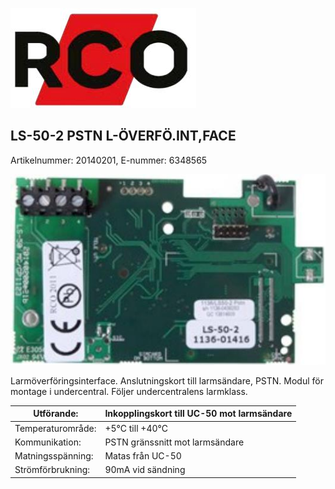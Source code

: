 ![](_page_0_Picture_0.jpeg)

## LS-50-2 PSTN L-ÖVERFÖ.INT,FACE

Artikelnummer: 20140201, E-nummer: 6348565

![](_page_0_Picture_3.jpeg)

Larmöverföringsinterface. Anslutningskort till larmsändare, PSTN. Modul för montage i undercentral. Följer undercentralens larmklass.

| Utförande:        | Inkopplingskort till UC-50 mot larmsändare |
|-------------------|--------------------------------------------|
| Temperaturområde: | +5°C till +40°C                            |
| Kommunikation:    | PSTN gränssnitt mot larmsändare            |
| Matningsspänning: | Matas från UC-50                           |
| Strömförbrukning: | 90mA vid sändning                          |